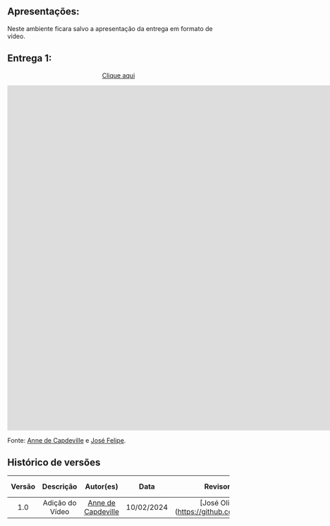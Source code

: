 ## Apresentações:

Neste ambiente ficara salvo a apresentação da entrega em formato de vídeo.

## Entrega 1:

<p style="text-align: center"><a href="https://youtu.be/380XXG6vW80" target="blanket">Clique aqui</a></p>

<iframe width="1903" height="782" src="https://www.youtube.com/embed/380XXG6vW80" title="Entrega1" frameborder="0" allow="accelerometer; autoplay; clipboard-write; encrypted-media; gyroscope; picture-in-picture; web-share" referrerpolicy="strict-origin-when-cross-origin" allowfullscreen></iframe>

Fonte: [Anne de Capdeville](https://github.com/nanecapde) e [José Felipe](https://github.com/Jose1277).

## Histórico de versões

| Versão |    Descrição    |                     Autor(es)                      |    Data    | Revisor(es) | Data de revisão |
| :----: | :-------------: | :------------------------------------------------: | :--------: | :---------: | :-------------: |
|  1.0   | Adição do Vídeo | [Anne de Capdeville](https://github.com/nanecapde) | 10/02/2024 |   [José Oliveira](https://github.com/jose1277          |   10/02/2024    |

